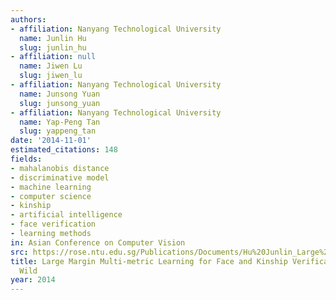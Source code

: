 ```yaml
---
authors:
- affiliation: Nanyang Technological University
  name: Junlin Hu
  slug: junlin_hu
- affiliation: null
  name: Jiwen Lu
  slug: jiwen_lu
- affiliation: Nanyang Technological University
  name: Junsong Yuan
  slug: junsong_yuan
- affiliation: Nanyang Technological University
  name: Yap-Peng Tan
  slug: yappeng_tan
date: '2014-11-01'
estimated_citations: 148
fields:
- mahalanobis distance
- discriminative model
- machine learning
- computer science
- kinship
- artificial intelligence
- face verification
- learning methods
in: Asian Conference on Computer Vision
src: https://rose.ntu.edu.sg/Publications/Documents/Hu%20Junlin_Large%20Margin%20Multi-Metric%20Learning%20for%20Face%20and%20Kinship%20Verification%20in%20the%20Wild.pdf
title: Large Margin Multi-metric Learning for Face and Kinship Verification in the
  Wild
year: 2014
---
```

